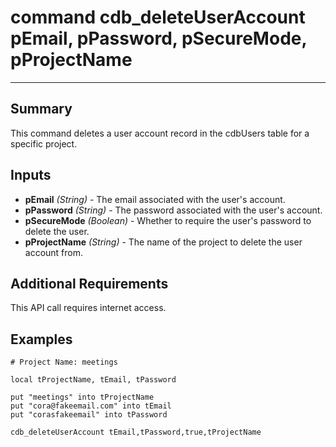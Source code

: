 # command cdb_deleteUserAccount pEmail, pPassword, pSecureMode, pProjectName
---
## Summary
This command deletes a user account record in the cdbUsers table for a specific project.

## Inputs
* **pEmail** *(String)* - The email associated with the user's account.
* **pPassword** *(String)* - The password associated with the user's account.
* **pSecureMode** *(Boolean)* - Whether to require the user's password to delete the user.
* **pProjectName** *(String)* - The name of the project to delete the user account from.

## Additional Requirements
This API call requires internet access.


## Examples
```livecodeserver
# Project Name: meetings

local tProjectName, tEmail, tPassword

put "meetings" into tProjectName
put "cora@fakeemail.com" into tEmail
put "corasfakeemail" into tPassword

cdb_deleteUserAccount tEmail,tPassword,true,tProjectName
```
